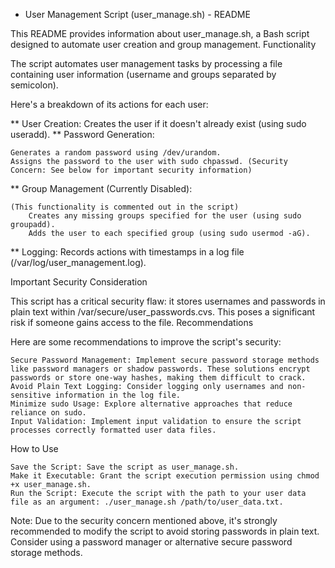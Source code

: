 * User Management Script (user_manage.sh) - README

This README provides information about user_manage.sh, a Bash script designed to automate user creation and group management.
Functionality

The script automates user management tasks by processing a file containing user information (username and groups separated by semicolon).

 Here's a breakdown of its actions for each user:

** User Creation: Creates the user if it doesn't already exist (using sudo useradd).
** Password Generation:

    Generates a random password using /dev/urandom.
    Assigns the password to the user with sudo chpasswd. (Security Concern: See below for important security information)

** Group Management (Currently Disabled):

    (This functionality is commented out in the script)
        Creates any missing groups specified for the user (using sudo groupadd).
        Adds the user to each specified group (using sudo usermod -aG).

** Logging: Records actions with timestamps in a log file (/var/log/user_management.log).


Important Security Consideration

This script has a critical security flaw: it stores usernames and passwords in plain text within /var/secure/user_passwords.cvs. This poses a significant risk if someone gains access to the file.
Recommendations

Here are some recommendations to improve the script's security:

    Secure Password Management: Implement secure password storage methods like password managers or shadow passwords. These solutions encrypt passwords or store one-way hashes, making them difficult to crack.
    Avoid Plain Text Logging: Consider logging only usernames and non-sensitive information in the log file.
    Minimize sudo Usage: Explore alternative approaches that reduce reliance on sudo.
    Input Validation: Implement input validation to ensure the script processes correctly formatted user data files.

How to Use

    Save the Script: Save the script as user_manage.sh.
    Make it Executable: Grant the script execution permission using chmod +x user_manage.sh.
    Run the Script: Execute the script with the path to your user data file as an argument: ./user_manage.sh /path/to/user_data.txt.

Note: Due to the security concern mentioned above, it's strongly recommended to modify the script to avoid storing passwords in plain text. Consider using a password manager or alternative secure password storage methods.
